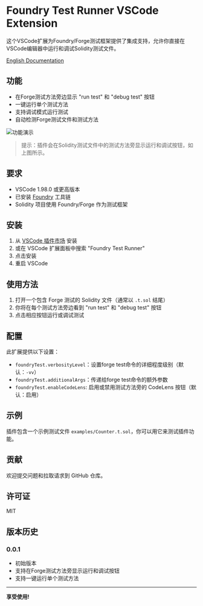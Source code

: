 # Foundry Test Runner VSCode Extension

这个VSCode扩展为Foundry/Forge测试框架提供了集成支持，允许你直接在VSCode编辑器中运行和调试Solidity测试文件。

[English Documentation](README.md)

## 功能

- 在Forge测试方法旁边显示 "run test" 和 "debug test" 按钮
- 一键运行单个测试方法
- 支持调试模式运行测试
- 自动检测Forge测试文件和测试方法

![功能演示](images/demo.png)

> 提示：插件会在Solidity测试文件中的测试方法旁显示运行和调试按钮，如上图所示。

## 要求

- VSCode 1.98.0 或更高版本
- 已安装 [Foundry](https://book.getfoundry.sh/getting-started/installation) 工具链
- Solidity 项目使用 Foundry/Forge 作为测试框架

## 安装

1. 从 [VSCode 插件市场](https://marketplace.visualstudio.com/items?itemName=jjeejj.foundry-solidity-test-runner) 安装
2. 或在 VSCode 扩展面板中搜索 "Foundry Test Runner"
3. 点击安装
4. 重启 VSCode

## 使用方法

1. 打开一个包含 Forge 测试的 Solidity 文件（通常以 `.t.sol` 结尾）
2. 你将在每个测试方法旁边看到 "run test" 和 "debug test" 按钮
3. 点击相应按钮运行或调试测试

## 配置

此扩展提供以下设置：

- `foundryTest.verbosityLevel`：设置forge test命令的详细程度级别（默认：`-vv`）
- `foundryTest.additionalArgs`：传递给forge test命令的额外参数
- `foundryTest.enableCodeLens`: 启用或禁用测试方法旁的 CodeLens 按钮（默认：启用）

## 示例

插件包含一个示例测试文件 `examples/Counter.t.sol`，你可以用它来测试插件功能。

## 贡献

欢迎提交问题和拉取请求到 GitHub 仓库。

## 许可证

MIT

## 版本历史

### 0.0.1

- 初始版本
- 支持在Forge测试方法旁显示运行和调试按钮
- 支持一键运行单个测试方法

---

**享受使用!**
